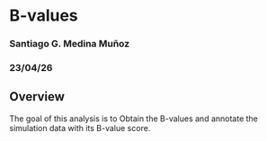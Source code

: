 # B-values
### Santiago G. Medina Muñoz
### 23/04/26

## Overview

The goal of this analysis is to Obtain the B-values and annotate the simulation data with its B-value score.

